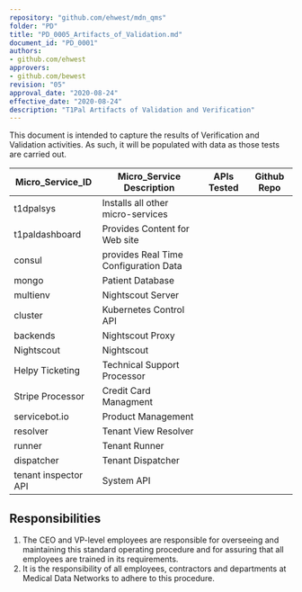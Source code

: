 ```yaml
---
repository: "github.com/ehwest/mdn_qms"
folder: "PD"
title: "PD_0005_Artifacts_of_Validation.md"
document_id: "PD_0001"
authors:
- github.com/ehwest
approvers:
- github.com/bewest
revision: "05"
approval_date: "2020-08-24"
effective_date: "2020-08-24"
description: "T1Pal Artifacts of Validation and Verification"
---
```


This document is intended to capture the results of Verification and Validation activities.
As such, it will be populated with data as those tests are carried out.


|Micro_Service_ID|Micro_Service Description|APIs Tested|Github Repo|
|----------------|-------------------------|-----------|-----------|
|t1dpalsys|Installs all other micro-services|||
|t1paldashboard|Provides Content for Web site |||
|consul|provides Real Time Configuration Data|||
|mongo|Patient Database|||
|multienv|Nightscout Server |||
|cluster|Kubernetes Control API|||
|backends|Nightscout Proxy|||
|Nightscout|Nightscout|||
|Helpy Ticketing|Technical Support Processor|||
|Stripe Processor|Credit Card Managment|||
|servicebot.io|Product Management|||
|resolver|Tenant View Resolver|||
|runner|Tenant Runner|||
|dispatcher|Tenant Dispatcher|||
|tenant inspector API|System API|||


## Responsibilities

1. The CEO and VP-level employees are responsible for overseeing and maintaining this standard operating procedure and for assuring that all employees are trained in its requirements.
2. It is the responsibility of all employees, contractors and departments at Medical Data Networks to adhere to this procedure.

